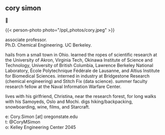 
## cory simon

:wave: 

{{< person-photo photo="/ppl_photos/cory.jpeg" >}}

associate professor. \
Ph.D. Chemical Engineering. UC Berkeley.

hails from a small town in Ohio. 
learned the ropes of scientific research at the University of Akron, Virginia Tech, Okinawa Institute of Science and Technology, University of British Columbia, Lawrence Berkeley National Laboratory, École Polytechnique Fédérale de Lausanne, and Altius Institute for Biomedical Sciences. 
interned in industry at Bridgestone Research (chemical engineering) and Stitch Fix (data science). summer faculty research fellow at the Naval Information Warfare Center.

lives with his girlfriend, Christina, near the research forest, for long walks with his Samoyeds, Oslo and Mochi. 
digs hiking/backpacking, snowboarding, wine, films, and Starcraft.


e: Cory.Simon [at] oregonstate.edu \
t: @CoryMSimon \
o: Kelley Engineering Center 2045
